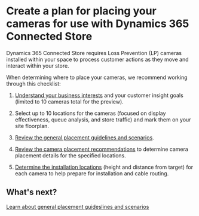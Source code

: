 

# Create a plan for placing your cameras for use with Dynamics 365 Connected Store

Dynamics 365 Connected Store requires Loss Prevention (LP) cameras installed within your space to process customer actions as they 
move and interact within your store.

When determining where to place your cameras, we recommend working through this checklist:

1.	[Understand your business interests](determine-business-interests.md) and your customer insight goals (limited to 10 cameras total 
for the preview).

2.	Select up to 10 locations for the cameras (focused on display effectiveness, queue analysis, and store traffic) and mark them on 
your site floorplan.

3.	[Review the general placement guidelines and scenarios](camera-placement-general.md).

4.	[Review the camera placement recommendations](camera-placement-recommendations.md) to determine camera placement details for the specified locations.

5.	[Determine the installation locations](camera-placement-locations) (height and distance from target) for each camera to help prepare for installation and cable routing.

## What's next?

[Learn about general placement guideslines and scenarios](camera-placement-general.md)
